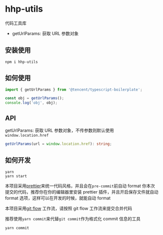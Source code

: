 # hhp-utils

代码工具库

- getUrlParams: 获取 URL 参数对象

## 安装使用

```shell
npm i hhp-utils
```

## 如何使用

```typescript
import { getUrlParams } from '@tencent/typescript-boilerplate';

const obj = getUrlParams();
console.log('obj', obj);
```

## API

getUrlParams: 获取 URL 参数对象，不传参数则默认使用 `window.location.href`

```typescript
getUrlParams(url = window.location.href): string;
```

## 如何开发

```shell
yarn
yarn start
```

本项目采用[prettier](https://prettier.io/)来统一代码风格，并且会在`pre-commit`前自动 format 你本次提交的代码，推荐你在你的编辑器里安装 prettier 插件，并且开启保存文件就自动 format 选项，这样可以在开发的时候，就能自动 format

本项目采用[git flow](https://www.atlassian.com/git/tutorials/comparing-workflows/gitflow-workflow) 工作流，请按照 git flow 工作流来提交合并代码

推荐使用`yarn commit`来代替`git commit`作为格式化 commit 信息的工具

```shell
yarn commit
```
